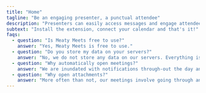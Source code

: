 ```yaml
---
title: "Home"
tagline: "Be an engaging presenter, a punctual attendee"
description: "Presenters can easily access messages and engage attendees without switching tabs. Attendees can be prepared and on-time for meetings."
subtext: "Install the extension, connect your calendar and that's it!"
faqs:
  - question: "Is Meaty Meets free to use?"
    answer: "Yes, Meaty Meets is free to use."
  - question: "Do you store my data on your servers?"
    answer: "No, we do not store any data on our servers. Everything is stored in the browser, so you can enjoy the convenience of our service without sacrificing your privacy."
  - question: "Why automatically open meetings?"
    answer: "We are inundated with notifications through-out the day and upcoming meeting notifications are a majority of them. If we are going to join them anyway, why not automatically open it for us. We always have the option to close the tab if we choose not to join. Moreover, creating a habit amongst your team to join few minutes early to chit-chat non-work related topics can create better bond and act as an ice-breaker."
  - question: "Why open attachments?"
    answer: "More often than not, our meetings involve going through an agenda, presenting slides or taking notes. You can enable opening attachments so that you don’t have to go back to the meeting invite to look through the attachments and open them after the meeting has begun."
---
```

